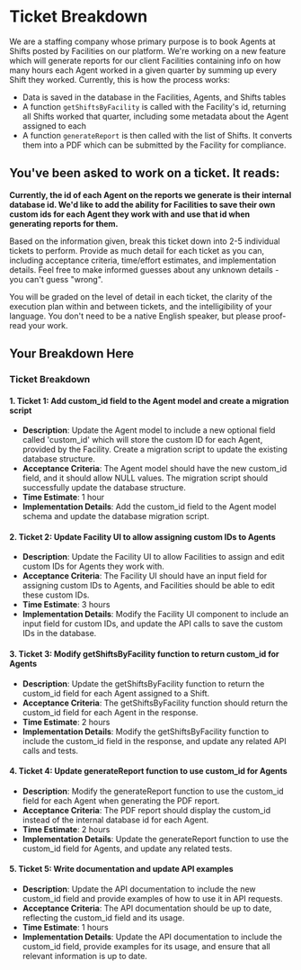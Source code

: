 # Ticket Breakdown
We are a staffing company whose primary purpose is to book Agents at Shifts posted by Facilities on our platform. We're working on a new feature which will generate reports for our client Facilities containing info on how many hours each Agent worked in a given quarter by summing up every Shift they worked. Currently, this is how the process works:

- Data is saved in the database in the Facilities, Agents, and Shifts tables
- A function `getShiftsByFacility` is called with the Facility's id, returning all Shifts worked that quarter, including some metadata about the Agent assigned to each
- A function `generateReport` is then called with the list of Shifts. It converts them into a PDF which can be submitted by the Facility for compliance.

## You've been asked to work on a ticket. It reads:

**Currently, the id of each Agent on the reports we generate is their internal database id. We'd like to add the ability for Facilities to save their own custom ids for each Agent they work with and use that id when generating reports for them.**


Based on the information given, break this ticket down into 2-5 individual tickets to perform. Provide as much detail for each ticket as you can, including acceptance criteria, time/effort estimates, and implementation details. Feel free to make informed guesses about any unknown details - you can't guess "wrong".


You will be graded on the level of detail in each ticket, the clarity of the execution plan within and between tickets, and the intelligibility of your language. You don't need to be a native English speaker, but please proof-read your work.

## Your Breakdown Here

### Ticket Breakdown
#### 1. Ticket 1: Add custom_id field to the Agent model and create a migration script

- **Description**: Update the Agent model to include a new optional field called 'custom_id' which will store the custom ID for each Agent, provided by the Facility. Create a migration script to update the existing database structure.
- **Acceptance Criteria**: The Agent model should have the new custom_id field, and it should allow NULL values. The migration script should successfully update the database structure.
- **Time Estimate**: 1 hour
- **Implementation Details**: Add the custom_id field to the Agent model schema and update the database migration script.

#### 2. Ticket 2: Update Facility UI to allow assigning custom IDs to Agents

- **Description**: Update the Facility UI to allow Facilities to assign and edit custom IDs for Agents they work with.
- **Acceptance Criteria**: The Facility UI should have an input field for assigning custom IDs to Agents, and Facilities should be able to edit these custom IDs.
- **Time Estimate**: 3 hours
- **Implementation Details**: Modify the Facility UI component to include an input field for custom IDs, and update the API calls to save the custom IDs in the database.

#### 3. Ticket 3: Modify getShiftsByFacility function to return custom_id for Agents

- **Description**: Update the getShiftsByFacility function to return the custom_id field for each Agent assigned to a Shift.
- **Acceptance Criteria**: The getShiftsByFacility function should return the custom_id field for each Agent in the response.
- **Time Estimate**: 2 hours
- **Implementation Details**: Modify the getShiftsByFacility function to include the custom_id field in the response, and update any related API calls and tests.

#### 4. Ticket 4: Update generateReport function to use custom_id for Agents

- **Description**: Modify the generateReport function to use the custom_id field for each Agent when generating the PDF report.
- **Acceptance Criteria**: The PDF report should display the custom_id instead of the internal database id for each Agent.
- **Time Estimate**: 2 hours
- **Implementation Details**: Update the generateReport function to use the custom_id field for Agents, and update any related tests.

#### 5. Ticket 5: Write documentation and update API examples

- **Description**: Update the API documentation to include the new custom_id field and provide examples of how to use it in API requests.
- **Acceptance Criteria**: The API documentation should be up to date, reflecting the custom_id field and its usage.
- **Time Estimate**: 1 hours
- **Implementation Details**: Update the API documentation to include the custom_id field, provide examples for its usage, and ensure that all relevant information is up to date.
